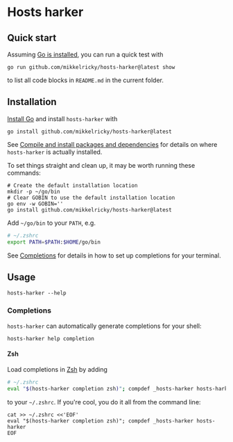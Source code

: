 # Hosts harker

## Quick start

Assuming [Go is installed](https://go.dev/doc/install), you can run a quick test with

``` shell
go run github.com/mikkelricky/hosts-harker@latest show
```

to list all code blocks in `README.md` in the current folder.

## Installation

[Install Go](https://go.dev/doc/install) and install `hosts-harker` with

``` shell
go install github.com/mikkelricky/hosts-harker@latest
```

See [Compile and install packages and
dependencies](https://pkg.go.dev/cmd/go#hdr-Compile_and_install_packages_and_dependencies) for details on where
`hosts-harker` is actually installed.

To set things straight and clean up, it may be worth running these commands:

``` shell
# Create the default installation location
mkdir -p ~/go/bin
# Clear GOBIN to use the default installation location
go env -w GOBIN=''
go install github.com/mikkelricky/hosts-harker@latest
```

Add `~/go/bin` to your `PATH`, e.g.

``` zsh
# ~/.zshrc
export PATH=$PATH:$HOME/go/bin
```

See [Completions](#completions) for details in how to set up completions for your terminal.

## Usage

``` shell
hosts-harker --help
```

### Completions

`hosts-harker` can automatically generate completions for your shell:

``` shell name=completion-help
hosts-harker help completion
```

#### Zsh

Load completions in [Zsh](https://en.wikipedia.org/wiki/Z_shell) by adding

``` zsh
# ~/.zshrc
eval "$(hosts-harker completion zsh)"; compdef _hosts-harker hosts-harker
```

to your `~/.zshrc`. If you're cool, you do it all from the command line:

``` shell name=zshrc-install-completion
cat >> ~/.zshrc <<'EOF'
eval "$(hosts-harker completion zsh)"; compdef _hosts-harker hosts-harker
EOF
```
